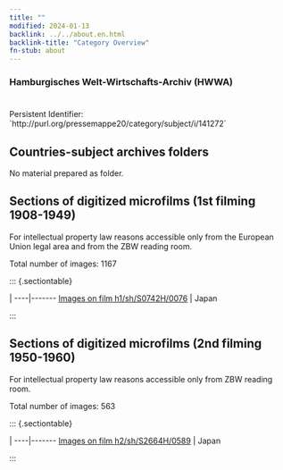 ```yaml
---
title: ""
modified: 2024-01-13
backlink: ../../about.en.html
backlink-title: "Category Overview"
fn-stub: about
---
```


### Hamburgisches Welt-Wirtschafts-Archiv (HWWA)

# 

<div class="hint">Persistent Identifier: `http://purl.org/pressemappe20/category/subject/i/141272`</div>







## Countries-subject archives folders





No material prepared as folder.



<a id="filmsections" />

## Sections of digitized microfilms (1st filming 1908-1949)

<p>For intellectual property law reasons accessible only from the European Union legal area and from the ZBW reading room.</p>



<p>Total number of images: 1167</p>




::: {.sectiontable}

 | 
----|-------
<a class="btn" href="https://pm20.zbw.eu/film/h1/sh/S0742H/0076" rel="nofollow">Images on film h1/sh/S0742H/0076</a> | Japan


:::




## Sections of digitized microfilms (2nd filming 1950-1960)

<p>For intellectual property law reasons accessible only from ZBW reading room.</p>



<p>Total number of images: 563</p>




::: {.sectiontable}

 | 
----|-------
<a class="btn" href="https://pm20.zbw.eu/film/h2/sh/S2664H/0589" rel="nofollow">Images on film h2/sh/S2664H/0589</a> | Japan


:::
















